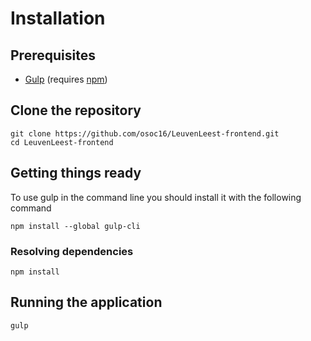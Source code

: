 # Installation
## Prerequisites
* [Gulp](http://gulpjs.com) (requires [npm](https://nodejs.org/en/download/))

## Clone the repository
```
git clone https://github.com/osoc16/LeuvenLeest-frontend.git
cd LeuvenLeest-frontend
```
## Getting things ready
To use gulp in the command line you should install it with the following command
```
npm install --global gulp-cli
```
### Resolving dependencies
```
npm install
```

## Running the application
```
gulp
```
